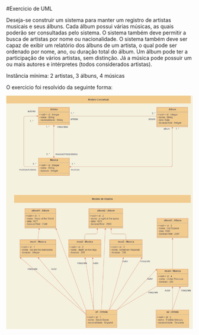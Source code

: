 #Exercicio de UML

Deseja-se construir um sistema para manter um registro de artistas musicais e seus álbuns. Cada álbum possui várias músicas, as quais poderão ser consultadas pelo sistema. O sistema também deve permitir a busca de artistas por nome ou nacionalidade. O sistema também deve ser capaz de exibir um relatório dos álbuns de um artista, o qual pode ser ordenado por nome, ano, ou duração total do álbum. Um álbum pode ter a participação de vários artistas, sem distinção. Já a música pode possuir um ou mais autores e intérpretes (todos considerados artistas). 

Instância mínima: 2 artistas, 3 álbuns, 4 músicas

O exercicio foi resolvido da seguinte forma: 

![UML](https://github.com/HenriqueLimaAlves/EstudoEmJava/blob/master/UML/Uml01/ExercicioUML.jpg )



